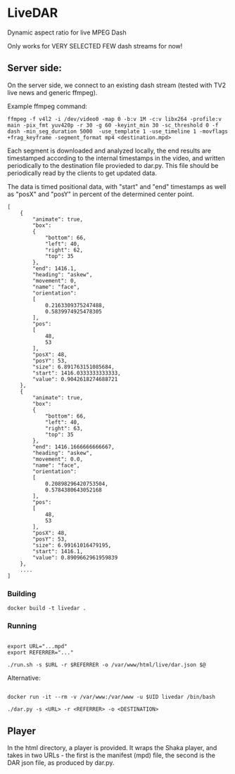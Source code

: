 # LiveDAR

Dynamic aspect ratio for live MPEG Dash

Only works for VERY SELECTED FEW dash streams for now!


## Server side:

On the server side, we connect to an existing dash stream (tested with TV2 live news and generic ffmpeg).

Example ffmpeg command:
```
ffmpeg -f v4l2 -i /dev/video0 -map 0 -b:v 1M -c:v libx264 -profile:v main -pix_fmt yuv420p -r 30 -g 60 -keyint_min 30 -sc_threshold 0 -f dash -min_seg_duration 5000  -use_template 1 -use_timeline 1 -movflags +frag_keyframe -segment_format mp4 <destination.mpd>
```

Each segment is downloaded and analyzed locally, the end results are timestamped according to the internal timestamps in the video, and written periodically to the destination file provieded to dar.py. This file should be periodically read by the clients to get updated data.

The data is timed positional data, with "start" and "end" timestamps as well as "posX" and "posY" in percent of the determined center point.

```
[
    {
        "animate": true,
        "box":
        {
            "bottom": 66,
            "left": 40,
            "right": 62,
            "top": 35
        },
        "end": 1416.1,
        "heading": "askew",
        "movement": 0,
        "name": "face",
        "orientation":
        [
            0.2163309375247488,
            0.5839974925478305
        ],
        "pos":
        [
            48,
            53
        ],
        "posX": 48,
        "posY": 53,
        "size": 6.891763151085684,
        "start": 1416.0333333333333,
        "value": 0.9042618274688721
    },
    {
        "animate": true,
        "box":
        {
            "bottom": 66,
            "left": 40,
            "right": 63,
            "top": 35
        },
        "end": 1416.1666666666667,
        "heading": "askew",
        "movement": 0.0,
        "name": "face",
        "orientation":
        [
            0.20898296420753504,
            0.5784380643052168
        ],
        "pos":
        [
            48,
            53
        ],
        "posX": 48,
        "posY": 53,
        "size": 6.99161016479195,
        "start": 1416.1,
        "value": 0.8909662961959839
    },
    ....
]
```



### Building

```
docker build -t livedar .
```


### Running
```

export URL="...mpd"
export REFERRER="..."

./run.sh -s $URL -r $REFERRER -o /var/www/html/live/dar.json $@

```


Alternative:
```

docker run -it --rm -v /var/www:/var/www -u $UID livedar /bin/bash

./dar.py -s <URL> -r <REFERRER> -o <DESTINATION>
```


## Player

In the html directory, a player is provided. It wraps the Shaka player, and takes in two URLs - the first is the manifest (mpd) file, the second is the DAR json file, as produced by dar.py.


